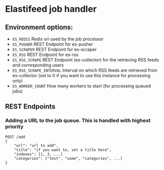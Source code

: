 # Elastifeed job handler

## Environment options:
- `ES_REDIS` Redis uri used by the job processor
- `ES_PUSHER` REST Endpoint for es-pusher
- `ES_SCRAPER` REST Endpoint for es-scraper
- `ES_RSS` REST Endpoint for es-rss
- `ES_RSS_SCRAPE` REST Endpoint (es-collector) for the retrieving RSS feeds and corresponding users
- `ES_RSS_SCRAPE_INTERVAL` Interval on which RSS feeds are retrieved from es-collector (set to 0 if you want to use this instance for processing only)
- `ES_WORKER_COUNT` How many workers to start (for processing queued jobs)

## REST Endpoints

### Adding a URL to the job queue. This is handled with highest priority
```
POST /add
{
    "url": "url to add",
    "title": "if you want to, set a title here",
    "indexes": [1, 3, ...]
    "categories": ["test", "some", "categories", ...]
}
```